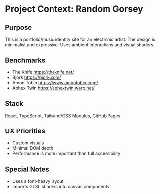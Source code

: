# Project Context: Random Gorsey

## Purpose

This is a portfolio/music identity site for an electronic artist. The design is minimalist and expressive. Uses ambient interactions and visual shaders.

## Benchmarks

- The Knife https://theknife.net/
- Björk https://bjork.com/
- Amon Tobin https://www.amontobin.com/
- Aphex Twin https://aphextwin.warp.net/

## Stack

React, TypeScript, Tailwind/CSS Modules, GitHub Pages

## UX Priorities

- Custom visuals
- Minimal DOM depth
- Performance is more important than full accessibility

## Special Notes

- Uses a font-heavy layout
- Imports GLSL shaders into canvas components

